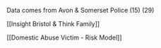 Data comes from Avon & Somerset Police (15) (29)

[[Insight Bristol & Think Family]]

[[Domestic Abuse Victim - Risk Model]]